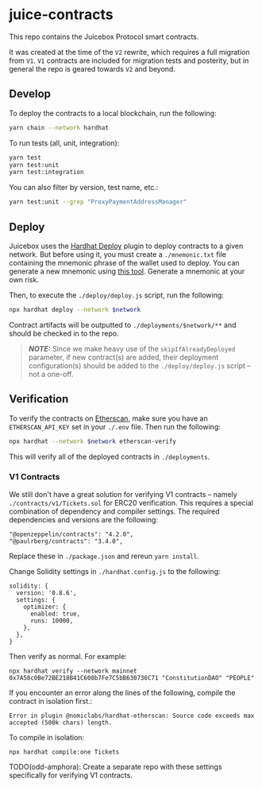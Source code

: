 # juice-contracts

This repo contains the Juicebox Protocol smart contracts.

It was created at the time of the `V2` rewrite, which requires a full migration from `V1`. `V1` contracts are included for migration tests and posterity, but in general the repo is geared towards `V2` and beyond.

## Develop

To deploy the contracts to a local blockchain, run the following:

```bash
yarn chain --network hardhat
```

To run tests (all, unit, integration):

```bash
yarn test
yarn test:unit
yarn test:integration
```

You can also filter by version, test name, etc.:

```bash
yarn test:unit --grep "ProxyPaymentAddressManager"
```

## Deploy

Juicebox uses the [Hardhat Deploy](https://github.com/wighawag/hardhat-deploy) plugin to deploy contracts to a given network. But before using it, you must create a `./mnemonic.txt` file containing the mnemonic phrase of the wallet used to deploy. You can generate a new mnemonic using [this tool](https://github.com/itinance/mnemonics). Generate a mnemonic at your own risk.

Then, to execute the `./deploy/deploy.js` script, run the following:

```bash
npx hardhat deploy --network $network
```

Contract artifacts will be outputted to `./deployments/$network/**` and should be checked in to the repo.

> **_NOTE:_**  Since we make heavy use of the `skipIfAlreadyDeployed` parameter, if new contract(s) are added, their deployment configuration(s) should be added to the `./deploy/deploy.js` script – not a one-off.

## Verification

To verify the contracts on [Etherscan](https://etherscan.io), make sure you have an `ETHERSCAN_API_KEY` set in your `./.env` file. Then run the following:

```bash
npx hardhat --network $network etherscan-verify
```

This will verify all of the deployed contracts in `./deployments`.

### V1 Contracts

We still don't have a great solution for verifying V1 contracts – namely `./contracts/v1/Tickets.sol` for ERC20 verification. This requires a special combination of dependency and compiler settings. The required dependencies and versions are the following:

```
"@openzeppelin/contracts": "4.2.0",
"@paulrberg/contracts": "3.4.0",
```

Replace these in `./package.json` and rereun `yarn install`.

Change Solidity settings in `./hardhat.config.js` to the following:

```
solidity: {
  version: '0.8.6',
  settings: {
    optimizer: {
      enabled: true,
      runs: 10000,
    },
  },
}
```

Then verify as normal. For example:

```
npx hardhat verify --network mainnet 0x7A58c0Be72BE218B41C608b7Fe7C5bB630736C71 "ConstitutionDAO" "PEOPLE"
```

If you encounter an error along the lines of the following, compile the contract in isolation first.:

```
Error in plugin @nomiclabs/hardhat-etherscan: Source code exceeds max accepted (500k chars) length.
```

To compile in isolation:

```
npx hardhat compile:one Tickets
```

TODO(odd-amphora): Create a separate repo with these settings specifically for verifying V1 contracts.
